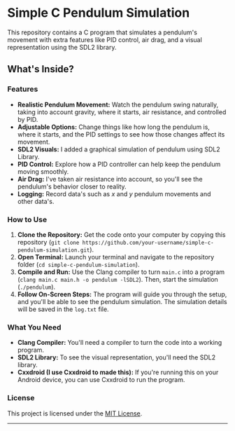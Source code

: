 # Simple C Pendulum Simulation

This repository contains a C program that simulates a pendulum's movement with extra features like PID control, air drag, and a visual representation using the SDL2 library.

## What's Inside?

### Features

- **Realistic Pendulum Movement:** Watch the pendulum swing naturally, taking into account gravity, where it starts, air resistance, and controlled by PID.
- **Adjustable Options:** Change things like how long the pendulum is, where it starts, and the PID settings to see how those changes affect its movement.
- **SDL2 Visuals:** I added a graphical simulation of pendulum using SDL2 Library.
- **PID Control:** Explore how a PID controller can help keep the pendulum moving smoothly.
- **Air Drag:** I've taken air resistance into account, so you'll see the pendulum's behavior closer to reality.
- **Logging:** Record data's such as *x* and *y* pendulum movements and other data's.

### How to Use

1. **Clone the Repository:** Get the code onto your computer by copying this repository (`git clone https://github.com/your-username/simple-c-pendulum-simulation.git`).
2. **Open Terminal:** Launch your terminal and navigate to the repository folder (`cd simple-c-pendulum-simulation`).
3. **Compile and Run:** Use the Clang compiler to turn `main.c` into a program (`clang main.c main.h -o pendulum -lSDL2`). Then, start the simulation (`./pendulum`).
4. **Follow On-Screen Steps:** The program will guide you through the setup, and you'll be able to see the pendulum simulation. The simulation details will be saved in the `log.txt` file.

### What You Need

- **Clang Compiler:** You'll need a compiler to turn the code into a working program.
- **SDL2 Library:** To see the visual representation, you'll need the SDL2 library.
- **Cxxdroid (I use Cxxdroid to made this):** If you're running this on your Android device, you can use Cxxdroid to run the program.

### License

This project is licensed under the [MIT License](LICENSE).

---
